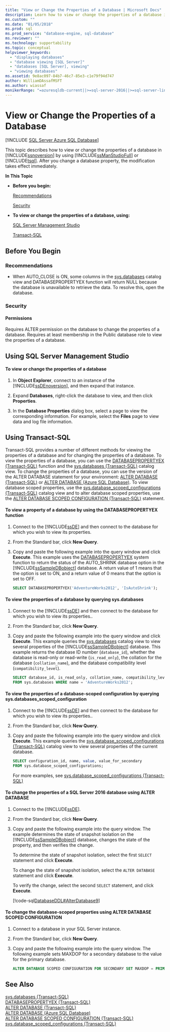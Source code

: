 ```yaml
---
title: "View or Change the Properties of a Database | Microsoft Docs"
description: Learn how to view or change the properties of a database in SQL Server by using SQL Server Management Studio or Transact-SQL. 
ms.custom: ""
ms.date: "01/05/2018"
ms.prod: sql
ms.prod_service: "database-engine, sql-database"
ms.reviewer: ""
ms.technology: supportability
ms.topic: conceptual
helpviewer_keywords: 
  - "displaying databases"
  - "database viewing [SQL Server]"
  - "databases [SQL Server], viewing"
  - "viewing databases"
ms.assetid: 9e8ac097-84b7-46c7-85e3-c1e79f94d747
author: WilliamDAssafMSFT
ms.author: wiassaf
monikerRange: "=azuresqldb-current||>=sql-server-2016||>=sql-server-linux-2017||=azuresqldb-mi-current"
---
```

# View or Change the Properties of a Database
[!INCLUDE [SQL Server Azure SQL Database](../../includes/applies-to-version/sql-asdb.md)]

  This topic describes how to view or change the properties of a database in [!INCLUDE[ssnoversion](../../includes/ssnoversion-md.md)] by using [!INCLUDE[ssManStudioFull](../../includes/ssmanstudiofull-md.md)] or [!INCLUDE[tsql](../../includes/tsql-md.md)]. After you change a database property, the modification takes effect immediately.  
  
 **In This Topic**  
  
-   **Before you begin:**  
  
     [Recommendations](#Recommendations)  
  
     [Security](#Security)  
  
-   **To view or change the properties of a database, using:**  
  
     [SQL Server Management Studio](#SSMSProcedure)  
  
     [Transact-SQL](#TsqlProcedure)  
  
##  <a name="BeforeYouBegin"></a> Before You Begin  
  
###  <a name="Recommendations"></a> Recommendations  
  
-   When AUTO_CLOSE is ON, some columns in the [sys.databases](../../relational-databases/system-catalog-views/sys-databases-transact-sql.md) catalog view and DATABASEPROPERTYEX function will return NULL because the database is unavailable to retrieve the data. To resolve this, open the database.  
  
###  <a name="Security"></a> Security  
  
####  <a name="Permissions"></a> Permissions  
 Requires ALTER permission on the database to change the properties of a database. Requires at least membership in the Public database role to view the properties of a database.  
  
##  <a name="SSMSProcedure"></a> Using SQL Server Management Studio  
  
#### To view or change the properties of a database  
  
1.  In **Object Explorer**, connect to an instance of the [!INCLUDE[ssDEnoversion](../../includes/ssdenoversion-md.md)], and then expand that instance.  
  
2.  Expand **Databases**, right-click the database to view, and then click **Properties**.  
  
3.  In the **Database Properties** dialog box, select a page to view the corresponding information. For example, select the **Files** page to view data and log file information.  
  
##  <a name="TsqlProcedure"></a> Using Transact-SQL  
 Transact-SQL provides a number of different methods for viewing the properties of a database and for changing the properties of a database. To view the properties of a database, you can use the [DATABASEPROPERTYEX &#40;Transact-SQL&#41;](../../t-sql/functions/databasepropertyex-transact-sql.md) function and the [sys.databases &#40;Transact-SQL&#41;](../../relational-databases/system-catalog-views/sys-databases-transact-sql.md) catalog view. To change the properties of a database, you can use the version of the ALTER DATABASE statement for your environment:  [ALTER DATABASE &#40;Transact-SQL&#41;](../../t-sql/statements/alter-database-transact-sql.md) or [ALTER DATABASE (Azure SQL Database)](../../t-sql/statements/alter-database-transact-sql.md). To view database scoped properties, use the [sys.database_scoped_configurations &#40;Transact-SQL&#41;](../../relational-databases/system-catalog-views/sys-database-scoped-configurations-transact-sql.md) catalog view and to alter database scoped properties, use the [ALTER DATABASE SCOPED CONFIGURATION &#40;Transact-SQL&#41;](../../t-sql/statements/alter-database-scoped-configuration-transact-sql.md) statement.  
  
#### To view a property of a database by using the DATABASEPROPERTYEX function  
  
1.  Connect to the [!INCLUDE[ssDE](../../includes/ssde-md.md)] and then connect to the database for which you wish to view its properties.  
  
2.  From the Standard bar, click **New Query**.  
  
3.  Copy and paste the following example into the query window and click **Execute**. This example uses the [DATABASEPROPERTYEX](../../t-sql/functions/databasepropertyex-transact-sql.md) system function to return the status of the AUTO_SHRINK database option in the [!INCLUDE[ssSampleDBobject](../../includes/sssampledbobject-md.md)] database. A return value of 1 means that the option is set to ON, and a return value of 0 means that the option is set to OFF.  
  
    ```sql  
    SELECT DATABASEPROPERTYEX('AdventureWorks2012', 'IsAutoShrink');  
    ```  
  
#### To view the properties of a database by querying sys.databases  
  
1.  Connect to the [!INCLUDE[ssDE](../../includes/ssde-md.md)] and then connect to the database for which you wish to view its properties..  
  
2.  From the Standard bar, click **New Query**.  
  
3.  Copy and paste the following example into the query window and click **Execute**. This example queries the [sys.databases](../../relational-databases/system-catalog-views/sys-databases-transact-sql.md) catalog view to view several properties of the [!INCLUDE[ssSampleDBobject](../../includes/sssampledbobject-md.md)] database. This example returns the database ID number (`database_id`), whether the database is read-only or read-write (`is_read_only`), the collation for the database (`collation_name`), and the database compatibility level (`compatibility_level`).  
  
    ```sql  
    SELECT database_id, is_read_only, collation_name, compatibility_level  
    FROM sys.databases WHERE name = 'AdventureWorks2012';  
    ```  
  
#### To view the properties of a database-scoped configuration by querying sys.databases_scoped_configuration  
  
1.  Connect to the [!INCLUDE[ssDE](../../includes/ssde-md.md)] and then connect to the database for which you wish to view its properties..  
  
2.  From the Standard bar, click **New Query**.  
  
3.  Copy and paste the following example into the query window and click **Execute**. This example queries the [sys.database_scoped_configurations &#40;Transact-SQL&#41;](../../relational-databases/system-catalog-views/sys-database-scoped-configurations-transact-sql.md) catalog view to view several properties of the current database.  
  
    ```sql  
    SELECT configuration_id, name, value, value_for_secondary  
    FROM sys.database_scoped_configurations;  
    ```  
  
     For more examples, see [sys.database_scoped_configurations &#40;Transact-SQL&#41;](../../relational-databases/system-catalog-views/sys-database-scoped-configurations-transact-sql.md)  
  
#### To change the properties of a SQL Server 2016 database using ALTER DATABASE  
  
1.  Connect to the [!INCLUDE[ssDE](../../includes/ssde-md.md)].  
  
2.  From the Standard bar, click **New Query**.  
  
3.  Copy and paste the following example into the query window. The example determines the state of snapshot isolation on the [!INCLUDE[ssSampleDBobject](../../includes/sssampledbobject-md.md)] database, changes the state of the property, and then verifies the change.  
  
     To determine the state of snapshot isolation, select the first `SELECT` statement and click **Execute**.  
  
     To change the state of snapshot isolation, select the `ALTER DATABASE` statement and click **Execute**.  
  
     To verify the change, select the second `SELECT` statement, and click **Execute**.  
  
     [!code-sql[DatabaseDDL#AlterDatabase9](../../relational-databases/databases/codesnippet/tsql/view-or-change-the-prope_1.sql)]  
  
#### To change the database-scoped properties using ALTER DATABASE SCOPED CONFIGURATION  
  
1.  Connect to a database in your SQL Server instance.  
  
2.  From the Standard bar, click **New Query**.  
  
3.  Copy and paste the following example into the query window. The following example sets MAXDOP for a secondary database to the value for the primary database.  
  
    ```sql  
    ALTER DATABASE SCOPED CONFIGURATION FOR SECONDARY SET MAXDOP = PRIMARY   
    ```  
  
## See Also  
 [sys.databases &#40;Transact-SQL&#41;](../../relational-databases/system-catalog-views/sys-databases-transact-sql.md)   
 [DATABASEPROPERTYEX &#40;Transact-SQL&#41;](../../t-sql/functions/databasepropertyex-transact-sql.md)   
 [ALTER DATABASE &#40;Transact-SQL&#41;](../../t-sql/statements/alter-database-transact-sql.md)   
 [ALTER DATABASE (Azure SQL Database)](../../t-sql/statements/alter-database-transact-sql.md)   
 [ALTER DATABASE SCOPED CONFIGURATION &#40;Transact-SQL&#41;](../../t-sql/statements/alter-database-scoped-configuration-transact-sql.md)   
 [sys.database_scoped_configurations &#40;Transact-SQL&#41;](../../relational-databases/system-catalog-views/sys-database-scoped-configurations-transact-sql.md)  

  
